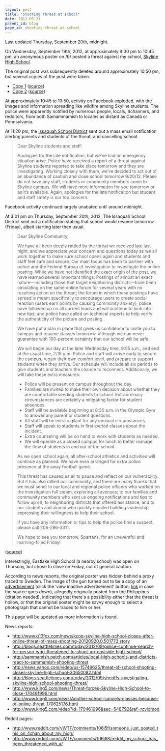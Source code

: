 ```yaml
---
layout: post
title: "Shooting threat at school"
date: 2012-09-21
parent_id: blog 
page_id: shooting-threat-at-school
---
```


Last updated Thursday, September 20th, midnight.

On Wednesday, September 19th, 2012, at approximately 9:30 pm to 10:45 pm, an anonymous poster on /b/ posted a threat against my school, [Skyline High School](http://www.shs.issaquah.wednet.edu).

The original post was subsequently deleted around approximately 10:50 pm, but several copies of the post were taken.

*   [Copy 1](http://michael0x2a.com/wp-content/uploads/threat-1.png) ([source](http://gyazo.com/0f347d5267114315bfe18d98e483d582))
*   [Copy 2](http://michael0x2a.com/wp-content/uploads/threat-2.png) ([source](http://i.imgur.com/Ujuqc.png))

At approximately 10:45 to 10:50, activity on Facebook exploded, with the images and information spreading like wildfire among Skyline students. The police were apparently notified by numerous people, locals, 4channers, and redditors, from both Samammamish to locales as distant as Canada or Pennsylvania. 

At 11:20 pm, the [Issaquah School District](http://www.issaquah.wednet.edu) sent out a mass email notification alerting parents and students of the threat, and cancelling school.

> Dear Skyline students and staff:
>
> Apologies for the late notification, but we’ve had an emergency situation arise. Police have received a report of a threat against Skyline students reported to take place tomorrow and they are investigating. Working closely with them, we’ve decided to act out of an abundance of caution and close school tomorrow 9/20/12. Please do not have any staff, students or community members come to Skyline campus. We will have more information for you tomorrow or as it’s available. Again, apologies for the late notificaiton but student and staff safety is our top concern.

Facebook activity continued largely unabated until around midnight.

At 3:01 pm on Thursday, September 20th, 2012, The Issaquah School District sent out a notification stating that school would resume tomorrow (Friday), albeit starting later then usual.

> Dear Skyline Community,
> 
> We have all been deeply rattled by the threat we received late last night, and we appreciate your concern and questions today as we all work together to make sure school opens again and students and staff feel safe and secure. Our main focus has been to partner with police and the Federal Bureau of Investigation to investigate the online posting. While we have not identified the exact origin of the post, we have learned several important things: Postings of almost an exact nature—including those that target neighboring districts—have been circulating on the same online forum for several years with no resulting action on the threat; the forum in which these postings have spread is meant specifically to encourage users to create social reaction (users earn points by causing community anxiety); police have followed up on all current leads and will continue to look into new tips; and police have called on technical experts to help verify the authenticity of the picture and posting.
> 
> We have put a plan in place that gives us confidence to invite you to campus and resume classes tomorrow, although we can never guarantee with 100-percent certainty that our school will be safe.
>
> We will begin our day at the later Wednesday time, 9:55 a.m., and end at the usual time, 2:16 p.m.  Police and staff will arrive early to secure the campus, regain their own comfort level, and prepare to support students when they arrive. Our schedule will include all six periods to give students and teachers the chance to reconnect. Additionally, we will take these extra measures:
>
> *   Police will be present on campus throughout the day.
> *   Families are invited to make their own decision about whether they are comfortable sending students to school. Extraordinary circumstances are certainly a mitigating factor for student absences.
> *   Staff will be available beginning at 8:30 a.m. in the Olympic Gym to answer any parent or student questions.
> *   All staff will be extra vigilant for any unusual circumstances.
> *   Staff will speak to students in first-period classes about the incident.
> *   Extra counseling will be on hand to work with students as needed.
> *   We will operate as a closed campus for lunch to better manage the flow of students in and out of the school.
>
> As we open school again, all after-school athletics and activities will continue as planned. We have even arranged for extra police presence at the away football game.
>
> This threat has caused us all to pause and reflect on our vulnerability. But it has also rallied our community, and there are many thanks that we must send: to our local and regional police officers who worked on the investigation full steam, exploring all avenues; to our families and community members who sent us ongoing notifications and tips to follow up on; to neighboring districts that offered assistance; and to our students and alumni who quickly emailed building leadership expressing their willingness to help their school.
>
> If you have any information or tips to help the police find a suspect, please call 206-296-3311.
>
> We hope to see you tomorrow, Spartans, for an uneventful and learning-filled Friday!

([source](http://www.issaquah.wednet.edu/news/releases/ViewArticle.aspx?NewsID=2542))

Interestingly, Eastlake High School (a nearby school) was open on Thursday, but chose to close on Friday, out of general caution.

According to news reports, the original poster was hidden behind a proxy traced to Sweden. The image of the gun turned out to be a copy of an [advertisement](http://www.sulit.com.ph/index.php/view+classifieds/id/5775986/erma+sub+machine+gun) (click the 'view inactive advertisement' button; [link](http://michael0x2a.com/wp-content/uploads/gun-advertisement.png) in case the source goes down), allegedly originally posted from the Philippines (citation needed), indicating that there's a possibility either that the threat is hollow, or that the original poster might be savvy enough to select a photograph that cannot be traced to him or her.

This page will be updated as more information is found.

News reports:

*   <http://www.q13fox.com/news/kcpq-skyline-high-school-closes-after-online-threat-of-mass-shooting-20120920,0,501772.story>
*   <http://blogs.seattletimes.com/today/2012/09/police-continue-search-for-person-who-threatened-to-shoot-up-eastside-high-school/>
*   <http://sammamish.patch.com/articles/local-high-schools-and-districts-react-to-sammamish-shooting-threat>
*   <http://news.yahoo.com/video/us-15749625/threat-of-school-shooting-closes-skyline-high-school-30650082.html>
*   <http://blogs.seattletimes.com/today/2012/09/sheriffs-investigating-skyline-high-school-shooting-threat/>
*   <http://www.king5.com/news/Threat-forces-Skyline-High-School-to-close-170461996.html>
*   <http://www.king5.com/news/Another-school-cancels-classes-because-of-online-threat-170625176.html>
*   <http://www.king5.com/video?id=170461996&sec=548792&ref=rcvidmod>

Reddit pages:

*   <http://www.reddit.com/r/WTF/comments/106i5f/someone_just_posted_this_on_4chan_about_my_high/>
*   <http://www.reddit.com/r/WTF/comments/106i88/reddit_my_school_has_been_threatened_with_a/>